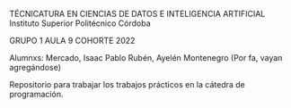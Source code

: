 TÉCNICATURA EN CIENCIAS DE DATOS E INTELIGENCIA ARTIFICIAL
Instituto Superior Politécnico Córdoba

GRUPO 1 AULA 9 COHORTE 2022

Alumnxs:
Mercado, Isaac Pablo Rubén, Ayelén Montenegro
(Por fa, vayan agregándose)


Repositorio para trabajar los trabajos prácticos en la cátedra de programación.

